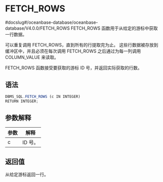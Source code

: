 FETCH_ROWS 
===============================
#docslug#/oceanbase-database/oceanbase-database/V4.0.0/FETCH_ROWS
FETCH_ROWS 函数用于从给定的游标中获取一行数据。

可以重复调用 FETCH_ROWS，直到所有的行提取完为止。 这些行数据被存放到缓冲区中，并且必须在每次调用 FETCH_ROWS 之后通过为每一列调用 COLUMN_VALUE 来读取。

FETCH_ROWS 函数接受要获取的游标 ID 号，并返回实际获取的行数。

语法 
-----------

```javascript
DBMS_SQL.FETCH_ROWS (c IN INTEGER)
RETURN INTEGER;
```



参数解释 
-------------------------



| **参数** | **解释** |
|--------|--------|
| c      | ID 号。  |



返回值 
------------------------

从给定游标返回一行。
